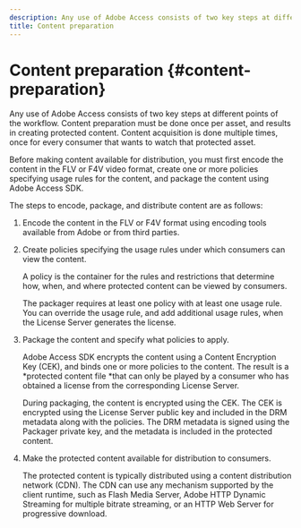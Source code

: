 ```yaml
---
description: Any use of Adobe Access consists of two key steps at different points of the workflow. Content preparation must be done once per asset, and results in creating protected content. Content acquisition is done multiple times, once for every consumer that wants to watch that protected asset.
title: Content preparation
---
```


# Content preparation {#content-preparation}

Any use of Adobe Access consists of two key steps at different points of the workflow. Content preparation must be done once per asset, and results in creating protected content. Content acquisition is done multiple times, once for every consumer that wants to watch that protected asset.

Before making content available for distribution, you must first encode the content in the FLV or F4V video format, create one or more policies specifying usage rules for the content, and package the content using Adobe Access SDK.

The steps to encode, package, and distribute content are as follows: 

1. Encode the content in the FLV or F4V format using encoding tools available from Adobe or from third parties.
1. Create policies specifying the usage rules under which consumers can view the content.

   A policy is the container for the rules and restrictions that determine how, when, and where protected content can be viewed by consumers.

   The packager requires at least one policy with at least one usage rule. You can override the usage rule, and add additional usage rules, when the License Server generates the license. 

1. Package the content and specify what policies to apply.

   Adobe Access SDK encrypts the content using a Content Encryption Key (CEK), and binds one or more policies to the content. The result is a *protected content file *that can only be played by a consumer who has obtained a license from the corresponding License Server.

   During packaging, the content is encrypted using the CEK. The CEK is encrypted using the License Server public key and included in the DRM metadata along with the policies. The DRM metadata is signed using the Packager private key, and the metadata is included in the protected content. 

1. Make the protected content available for distribution to consumers.

   The protected content is typically distributed using a content distribution network (CDN). The CDN can use any mechanism supported by the client runtime, such as Flash Media Server, Adobe HTTP Dynamic Streaming for multiple bitrate streaming, or an HTTP Web Server for progressive download. 

